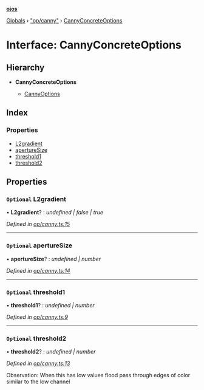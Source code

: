 **[ojos](../README.md)**

[Globals](../README.md) › ["op/canny"](../modules/_op_canny_.md) › [CannyConcreteOptions](_op_canny_.cannyconcreteoptions.md)

# Interface: CannyConcreteOptions

## Hierarchy

* **CannyConcreteOptions**

  * [CannyOptions](_op_canny_.cannyoptions.md)

## Index

### Properties

* [L2gradient](_op_canny_.cannyconcreteoptions.md#optional-l2gradient)
* [apertureSize](_op_canny_.cannyconcreteoptions.md#optional-aperturesize)
* [threshold1](_op_canny_.cannyconcreteoptions.md#optional-threshold1)
* [threshold2](_op_canny_.cannyconcreteoptions.md#optional-threshold2)

## Properties

### `Optional` L2gradient

• **L2gradient**? : *undefined | false | true*

*Defined in [op/canny.ts:15](https://github.com/cancerberoSgx/mirada/blob/d83d69e/ojos/src/op/canny.ts#L15)*

___

### `Optional` apertureSize

• **apertureSize**? : *undefined | number*

*Defined in [op/canny.ts:14](https://github.com/cancerberoSgx/mirada/blob/d83d69e/ojos/src/op/canny.ts#L14)*

___

### `Optional` threshold1

• **threshold1**? : *undefined | number*

*Defined in [op/canny.ts:9](https://github.com/cancerberoSgx/mirada/blob/d83d69e/ojos/src/op/canny.ts#L9)*

___

### `Optional` threshold2

• **threshold2**? : *undefined | number*

*Defined in [op/canny.ts:13](https://github.com/cancerberoSgx/mirada/blob/d83d69e/ojos/src/op/canny.ts#L13)*

Observation: When this has low values flood pass through edges of color similar to the low channel
